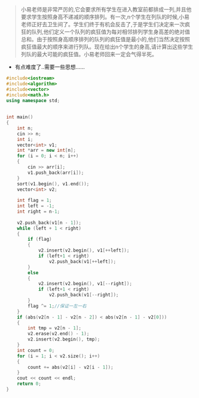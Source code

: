 > 小易老师是非常严厉的,它会要求所有学生在进入教室前都排成一列,并且他要求学生按照身高不递减的顺序排列。有一次,n个学生在列队的时候,小易老师正好去卫生间了。学生们终于有机会反击了,于是学生们决定来一次疯狂的队列,他们定义一个队列的疯狂值为每对相邻排列学生身高差的绝对值总和。由于按照身高顺序排列的队列的疯狂值是最小的,他们当然决定按照疯狂值最大的顺序来进行列队。现在给出n个学生的身高,请计算出这些学生列队的最大可能的疯狂值。小易老师回来一定会气得半死。



- 有点难度了..需要一些思想……

```cpp
#include<iostream> 
#include<algorithm> 
#include<vector> 
#include<math.h> 
using namespace std; 
   
   
int main() 
{ 
    int n; 
    cin >> n; 
    int i; 
    vector<int> v1; 
    int *arr = new int[n]; 
    for (i = 0; i < n; i++) 
    { 
        cin >> arr[i]; 
        v1.push_back(arr[i]); 
    } 
    sort(v1.begin(), v1.end()); 
    vector<int> v2; 
   
    int flag = 1; 
    int left = -1; 
    int right = n-1; 
   
    v2.push_back(v1[n - 1]); 
    while (left + 1 < right) 
    { 
        if (flag) 
        { 
            v2.insert(v2.begin(), v1[++left]); 
            if (left+1 < right) 
                v2.push_back(v1[++left]); 
        } 
        else 
        { 
            v2.insert(v2.begin(), v1[--right]); 
            if (left+1 < right) 
                v2.push_back(v1[--right]); 
        } 
        flag ^= 1;//保证一左一右 
    } 
    if (abs(v2[n - 1] - v2[n - 2]) < abs(v2[n - 1] - v2[0])) 
    { 
        int tmp = v2[n - 1]; 
        v2.erase(v2.end() - 1); 
        v2.insert(v2.begin(), tmp); 
    } 
    int count = 0; 
    for (i = 1; i < v2.size(); i++) 
    { 
        count += abs(v2[i] - v2[i - 1]); 
    } 
    cout << count << endl; 
    return 0; 
}
```

